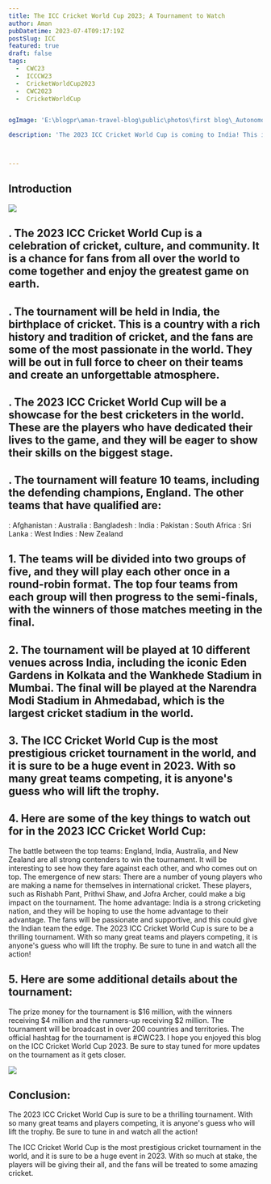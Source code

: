 ```yaml
---
title: The ICC Cricket World Cup 2023; A Tournament to Watch
author: Aman
pubDatetime: 2023-07-4T09:17:19Z
postSlug: ICC
featured: true
draft: false
tags:
  -  CWC23
  -  ICCCW23
  -  CricketWorldCup2023
  -  CWC2023
  -  CricketWorldCup


ogImage: 'E:\blogpr\aman-travel-blog\public\photos\first blog\_Autonomous Wea 0.png'

description: 'The 2023 ICC Cricket World Cup is coming to India! This is the biggest and best cricket tournament in the world, and it is sure to be a thrilling event. With so many great teams and players competing, it is anyone's guess who will lift the trophy. Be sure to tune in and watch all the action '



---
```

## Introduction

![](https://static.toiimg.com/thumb/msid-100149868,width-1280,resizemode-4/100149868.jpg)

## . The 2023 ICC Cricket World Cup is a celebration of cricket, culture, and community. It is a chance for fans from all over the world to come together and enjoy the greatest game on earth.

## . The tournament will be held in India, the birthplace of cricket. This is a country with a rich history and tradition of cricket, and the fans are some of the most passionate in the world. They will be out in full force to cheer on their teams and create an unforgettable atmosphere.

## . The 2023 ICC Cricket World Cup will be a showcase for the best cricketers in the world. These are the players who have dedicated their lives to the game, and they will be eager to show their skills on the biggest stage.


## . The tournament will feature 10 teams, including the defending champions, England. The other teams that have qualified are:

:  Afghanistan
:  Australia
:  Bangladesh
:  India
:  Pakistan
:  South Africa
:  Sri Lanka
:  West Indies
:  New Zealand

## 1. The teams will be divided into two groups of five, and they will play each other once in a round-robin format. The top four teams from each group will then progress to the semi-finals, with the winners of those matches meeting in the final.

## 2. The tournament will be played at 10 different venues across India, including the iconic Eden Gardens in Kolkata and the Wankhede Stadium in Mumbai. The final will be played at the Narendra Modi Stadium in Ahmedabad, which is the largest cricket stadium in the world.

## 3. The ICC Cricket World Cup is the most prestigious cricket tournament in the world, and it is sure to be a huge event in 2023. With so many great teams competing, it is anyone's guess who will lift the trophy.

## 4. Here are some of the key things to watch out for in the 2023 ICC Cricket World Cup:

The battle between the top teams: England, India, Australia, and New Zealand are all strong contenders to win the tournament. It will be interesting to see how they fare against each other, and who comes out on top.
The emergence of new stars: There are a number of young players who are making a name for themselves in international cricket. These players, such as Rishabh Pant, Prithvi Shaw, and Jofra Archer, could make a big impact on the tournament.
The home advantage: India is a strong cricketing nation, and they will be hoping to use the home advantage to their advantage. The fans will be passionate and supportive, and this could give the Indian team the edge.
The 2023 ICC Cricket World Cup is sure to be a thrilling tournament. With so many great teams and players competing, it is anyone's guess who will lift the trophy. Be sure to tune in and watch all the action!

## 5. Here are some additional details about the tournament:

The prize money for the tournament is $16 million, with the winners receiving $4 million and the runners-up receiving $2 million.
The tournament will be broadcast in over 200 countries and territories.
The official hashtag for the tournament is #CWC23.
I hope you enjoyed this blog on the ICC Cricket World Cup 2023. Be sure to stay tuned for more updates on the tournament as it gets closer.

![](https://adda247-wp-multisite-assets.s3.ap-south-1.amazonaws.com/wp-content/uploads/multisite/sites/5/2023/06/28150639/5.jpg)

## Conclusion:

The 2023 ICC Cricket World Cup is sure to be a thrilling tournament. With so many great teams and players competing, it is anyone's guess who will lift the trophy. Be sure to tune in and watch all the action!

The ICC Cricket World Cup is the most prestigious cricket tournament in the world, and it is sure to be a huge event in 2023. With so much at stake, the players will be giving their all, and the fans will be treated to some amazing cricket.
